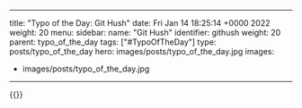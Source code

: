 
---
title: "Typo of the Day: Git Hush"
date: Fri Jan 14 18:25:14 +0000 2022
weight: 20
menu:
  sidebar:
    name: "Git Hush"
    identifier: githush
    weight: 20
    parent: typo_of_the_day
tags: ["#TypoOfTheDay"]
type: posts/typo_of_the_day
hero: images/posts/typo_of_the_day.jpg
images:
- images/posts/typo_of_the_day.jpg
---


{{<tweet user="mariatta" id="1482056227811061762">}}

